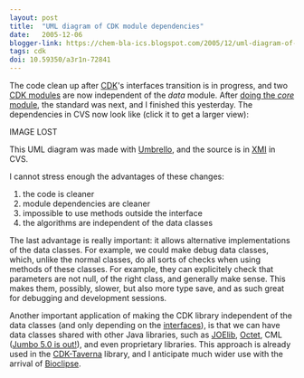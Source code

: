 ```yaml
---
layout: post
title:  "UML diagram of CDK module dependencies"
date:   2005-12-06
blogger-link: https://chem-bla-ics.blogspot.com/2005/12/uml-diagram-of-cdk-module-dependencies.html
tags: cdk
doi: 10.59350/a3r1n-72841
---
```


The code clean up after [CDK](http://cdk.sf.net/)'s interfaces transition is in progress, and two
[CDK modules](http://almost.cubic.uni-koeln.de/cdk/cdk_top/devel/modules/) are now independent
of the *data* module. After [doing the *core* module](http://chem-bla-ics.blogspot.com/2005/10/more-cdkinterfaces-updates.html),
the standard was next, and I finished this yesterday. The dependencies in CVS now look like (click it to get a larger view):

IMAGE LOST

This UML diagram was made with [Umbrello](http://uml.sourceforge.net/), and the source is in
[XMI](http://www-128.ibm.com/developerworks/xml/library/x-xmi/) in CVS.

I cannot stress enough the advantages of these changes:

1. the code is cleaner
2. module dependencies are cleaner
3. impossible to use methods outside the interface
4. the algorithms are independent of the data classes

The last advantage is really important: it allows alternative implementations of the data classes. For example, we could make debug
data classes, which, unlike the normal classes, do all sorts of checks when using methods of these classes. For example, they can
explicitely check that parameters are not null, of the right class, and generally make sense. This makes them, possibly, slower,
but also more type save, and as such great for debugging and development sessions.

Another important application of making the CDK library independent of the data classes (and only depending on the
[interfaces](http://cdk.sourceforge.net/api/org/openscience/cdk/interfaces/package-frame.html)), is that we can have data classes
shared with other Java libraries, such as [JOElib](http://joelib.sf.net/), [Octet](http://octetsource.com/),
CML ([Jumbo 5.0 is out!](http://sourceforge.net/mailarchive/forum.php?thread_id=9146642&forum_id=8774)), and even proprietary libraries.
This approach is already used in the [CDK-Taverna](http://chem-bla-ics.blogspot.com/2005/10/cdk-taverna-fully-recognized.html)
library, and I anticipate much wider use with the arrival of [Bioclipse](http://www.bioclipse.net/).

